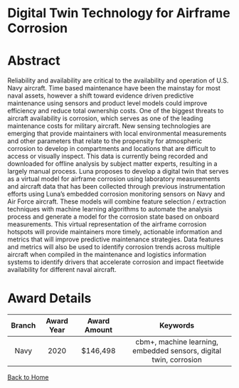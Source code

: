 
Digital Twin Technology for Airframe Corrosion
==============================================

# Abstract


Reliability and availability are critical to the availability and operation of U.S. Navy aircraft. Time based maintenance have been the mainstay for most naval assets, however a shift toward evidence driven predictive maintenance using sensors and product level models could improve efficiency and reduce total ownership costs. One of the biggest threats to aircraft availability is corrosion, which serves as one of the leading maintenance costs for military aircraft. New sensing technologies are emerging that provide maintainers with local environmental measurements and other parameters that relate to the propensity for atmospheric corrosion to develop in compartments and locations that are difficult to access or visually inspect. This data is currently being recorded and downloaded for offline analysis by subject matter experts, resulting in a largely manual process. Luna proposes to develop a digital twin that serves as a virtual model for airframe corrosion using laboratory measurements and aircraft data that has been collected through previous instrumentation efforts using Luna’s embedded corrosion monitoring sensors on Navy and Air Force aircraft. These models will combine feature selection / extraction techniques with machine learning algorithms to automate the analysis process and generate a model for the corrosion state based on onboard measurements. This virtual representation of the airframe corrosion hotspots will provide maintainers more timely, actionable information and metrics that will improve predictive maintenance strategies. Data features and metrics will also be used to identify corrosion trends across multiple aircraft when compiled in the maintenance and logistics information systems to identify drivers that accelerate corrosion and impact fleetwide availability for different naval aircraft.  

# Award Details

|Branch|Award Year|Award Amount|Keywords|
| :---: | :---: | :---: | :---: |
|Navy|2020|$146,498|cbm+, machine learning, embedded sensors, digital twin, corrosion|
  
  


[Back to Home](https://github.com/chrischow/dod_sbir_awards/JH/#2191)